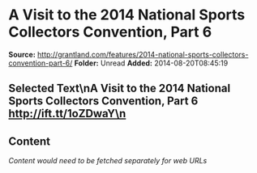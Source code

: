 # A Visit to the 2014 National Sports Collectors Convention, Part 6

**Source:** http://grantland.com/features/2014-national-sports-collectors-convention-part-6/
**Folder:** Unread
**Added:** 2014-08-20T08:45:19


## Selected Text\nA Visit to the 2014 National Sports Collectors Convention, Part 6 http://ift.tt/1oZDwaY\n

## Content
*Content would need to be fetched separately for web URLs*
